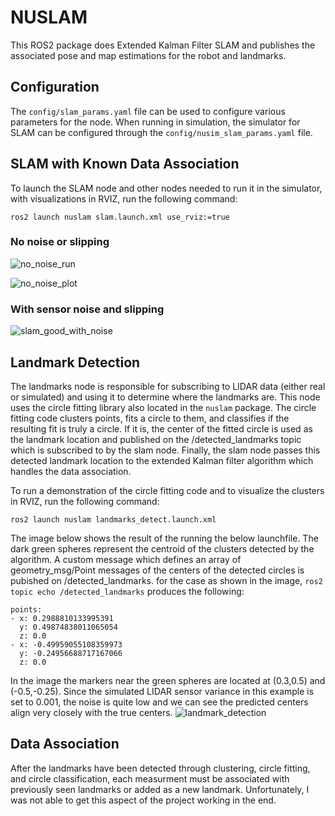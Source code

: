 # NUSLAM
This ROS2 package does Extended Kalman Filter SLAM and publishes
the associated pose and map estimations for the robot and landmarks.

## Configuration
The `config/slam_params.yaml` file can be used to configure
various parameters for the node. When running in simulation, the simulator
for SLAM can be configured through the `config/nusim_slam_params.yaml` file.

## SLAM with Known Data Association
To launch the SLAM node and other nodes needed to run it in the simulator,
with visualizations in RVIZ, run the following command:

```
ros2 launch nuslam slam.launch.xml use_rviz:=true
```

### No noise or slipping
![no_noise_run](https://user-images.githubusercontent.com/45540813/224562029-d6b0110a-d232-4a40-b849-6cfca3bfb454.png)

![no_noise_plot](https://user-images.githubusercontent.com/45540813/224562073-2e211295-4909-4e4a-a41e-984da214eed2.png)


### With sensor noise and slipping
![slam_good_with_noise](https://user-images.githubusercontent.com/45540813/225810142-71e0eefd-bd22-4f12-90d9-a50f69bef441.png)



## Landmark Detection
The landmarks node is responsible for subscribing to LIDAR data (either real
or simulated) and using it to determine where the landmarks are. This node uses
the circle fitting library also located in the `nuslam` package. The circle
fitting code clusters points, fits a circle to them, and classifies if the resulting
fit is truly a circle. If it is, the center of the fitted circle is used as the
landmark location and published on the /detected_landmarks topic which is subscribed
to by the slam node. Finally, the slam node passes this detected landmark location to
the extended Kalman filter algorithm which handles the data association.

To run a demonstration of the circle fitting code and to visualize the clusters
in RVIZ, run the following command:

```
ros2 launch nuslam landmarks_detect.launch.xml
```

The image below shows the result of the running the below launchfile.
The dark green spheres represent the centroid of the clusters detected
by the algorithm. A custom message which defines an array of geometry_msg/Point
messages of the centers of the detected circles is pubished on /detected_landmarks.
for the case as shown in the image, `ros2 topic echo /detected_landmarks`
produces the following:
```
points:
- x: 0.2988810133995391
  y: 0.49874838011065054
  z: 0.0
- x: -0.49959055108359973
  y: -0.24956688717167066
  z: 0.0
```
In the image the markers near the green spheres are located at (0.3,0.5)
and (-0.5,-0.25). Since the simulated LIDAR sensor variance in this example is
set to 0.001, the noise is quite low and we can see the predicted centers align
very closely with the true centers.
![landmark_detection](https://user-images.githubusercontent.com/45540813/225810177-f3f4e44b-e4df-422a-8238-0337ad411027.png)


## Data Association
After the landmarks have been detected through clustering, circle fitting, and
circle classification, each measurment must be associated with previously seen landmarks
or added as a new landmark. Unfortunately, I was not able to get this aspect of the
project working in the end.

